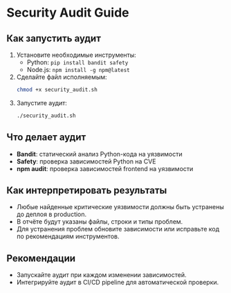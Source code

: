 # Security Audit Guide

## Как запустить аудит

1. Установите необходимые инструменты:
   - Python: `pip install bandit safety`
   - Node.js: `npm install -g npm@latest`
2. Сделайте файл исполняемым:
   ```bash
   chmod +x security_audit.sh
   ```
3. Запустите аудит:
   ```bash
   ./security_audit.sh
   ```

## Что делает аудит
- **Bandit**: статический анализ Python-кода на уязвимости
- **Safety**: проверка зависимостей Python на CVE
- **npm audit**: проверка зависимостей frontend на уязвимости

## Как интерпретировать результаты
- Любые найденные критические уязвимости должны быть устранены до деплоя в production.
- В отчёте будут указаны файлы, строки и типы проблем.
- Для устранения проблем обновите зависимости или исправьте код по рекомендациям инструментов.

## Рекомендации
- Запускайте аудит при каждом изменении зависимостей.
- Интегрируйте аудит в CI/CD pipeline для автоматической проверки. 